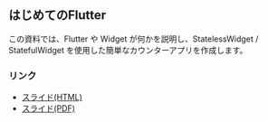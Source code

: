 ## はじめてのFlutter

この資料では、Flutter や Widget が何かを説明し、StatelessWidget / StatefulWidget を使用した簡単なカウンターアプリを作成します。

### リンク

- [スライド(HTML)](https://jigintern.github.io/study_session_materials/flutter-intro-2024/slide.html)
- [スライド(PDF)](https://jigintern.github.io/study_session_materials/flutter-intro-2024/slide.pdf)